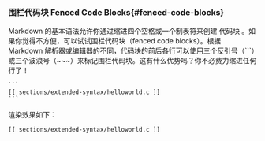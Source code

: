 ### 围栏代码块 Fenced Code Blocks{#fenced-code-blocks}

Markdown 的基本语法允许你通过缩进四个空格或一个制表符来创建 代码块 。如果你觉得不方便，可以试试围栏代码块（fenced code blocks）。根据 Markdown 解析器或编辑器的不同，代码块的前后各行可以使用三个反引号（```）或三个波浪号（~~~）来标记围栏代码块。这有什么优势吗？你不必费力缩进任何行了！

~~~
```
[[ sections/extended-syntax/helloworld.c ]]
```
~~~

渲染效果如下：

```
[[ sections/extended-syntax/helloworld.c ]]
```